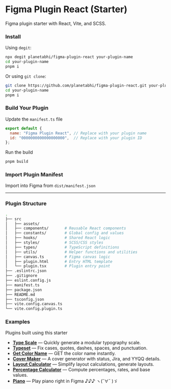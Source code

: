 # Figma Plugin React (Starter)
Figma plugin starter with React, Vite, and SCSS.

### Install
Using `degit`:
```bash
npx degit planetabhi/figma-plugin-react your-plugin-name
cd your-plugin-name
pnpm i
```

Or using `git clone`:
```bash
git clone https://github.com/planetabhi/figma-plugin-react.git your-plugin-name
cd your-plugin-name
pnpm i
```

### Build Your Plugin
Update the `manifest.ts` file
```js
export default {
  name: "Figma Plugin React", // Replace with your plugin name
  id: "0000000000000000000",  // Replace with your plugin ID
};
```

Run the build
```bash
pnpm build
```

### Import Plugin Manifest
Import into Figma from `dist/manifest.json`

---

### Plugin Structure
```bash
.
├── src
│   ├── assets/
│   ├── components/       # Reusable React components
│   ├── constants/        # Global config and values
│   ├── hooks/            # Shared React logic
│   ├── styles/           # SCSS/CSS styles
│   ├── types/            # TypeScript definitions
│   ├── utils/            # Helper functions and utilities
│   ├── canvas.ts         # Figma canvas logic
│   ├── plugin.html       # Entry HTML template
│   └── plugin.tsx        # Plugin entry point
├── .eslintrc.json
├── .gitignore
├── eslint.config.js
├── manifest.ts
├── package.json
├── README.md
├── tsconfig.json
├── vite.config.canvas.ts
└── vite.config.plugin.ts
```

### Examples
Plugins built using this starter

- **[Type Scale](https://www.figma.com/community/plugin/1462790095195108364/type-scale)** — Quickly generate a modular typography scale.
- **[Typeset](https://www.figma.com/community/plugin/1455117604583415830/typeset)** — Fix cases, quotes, dashes, spaces, and punctuation.
- **[Get Color Name](https://www.figma.com/community/plugin/1458188952030933252/get-color-name)** — GET the color name instantly.
- **[Cover Maker](https://www.figma.com/community/plugin/1460274736428830766/cover-maker)** — A cover generator with status, Jira, and YYQQ details.
- **[Layout Calculator](https://www.figma.com/community/plugin/1454833650234213095/layout-calculator)** — Simplify layout calculations, generate layouts.
- **[Percentage Calculator](https://www.figma.com/community/plugin/1457235675961983844/percentage-calculator)** — Compute percentages, rates, and base values.
- **[Piano](https://www.figma.com/community/plugin/1453662299129904150/piano)** — Play piano right in Figma ♪♪♪ ヽ(ˇ∀ˇ )ゞ